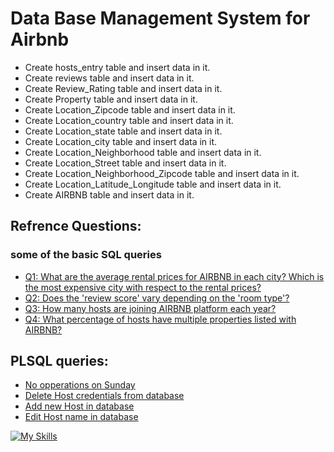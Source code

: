 # Data Base Management System for Airbnb

<ul>
<li>Create hosts_entry table and insert data in it. </li>
<li>Create reviews table and insert data in it. </li>
<li>Create Review_Rating table and insert data in it. </li>
<li>Create Property table and insert data in it. </li>
<li>Create Location_Zipcode table and insert data in it. </li>
<li>Create Location_country table and insert data in it. </li>
<li>Create Location_state table and insert data in it. </li>
<li>Create Location_city table and insert data in it. </li>
<li>Create Location_Neighborhood table and insert data in it. </li>
<li>Create Location_Street table and insert data in it. </li>
<li>Create Location_Neighborhood_Zipcode table and insert data in it. </li>
<li>Create Location_Latitude_Longitude table and insert data in it. </li>
<li>Create AIRBNB table and insert data in it. </li>
</ul>


## Refrence Questions:
### some of the basic SQL queries
- [Q1: What are the average rental prices for AIRBNB in each city? Which is the most expensive city with respect to the rental prices?](https://github.com/SKULLDRAGON099/final_dbms/blob/main/Research%20Questions/Question%201/q1.sql)
- [Q2: Does the 'review score' vary depending on the 'room type'?](https://github.com/SKULLDRAGON099/final_dbms/blob/main/Research%20Questions/Question%202/q2.sql)
- [Q3: How many hosts are joining AIRBNB platform each year?](https://github.com/SKULLDRAGON099/final_dbms/blob/main/Research%20Questions/Question%203/q3.sql)
- [Q4: What percentage of hosts have multiple properties listed with AIRBNB?](https://github.com/SKULLDRAGON099/final_dbms/blob/main/Research%20Questions/Question%204/q4.sql)



## PLSQL queries:
- [No opperations on Sunday](https://github.com/SKULLDRAGON099/final_dbms/blob/main/PLSQL/Sunday_trigger.sql)
- [Delete Host credentials from database](https://github.com/SKULLDRAGON099/final_dbms/blob/main/PLSQL/delete_procedure.sql)
- [Add new Host in database](https://github.com/SKULLDRAGON099/final_dbms/blob/main/PLSQL/insert_procedure.sql)
- [Edit Host name in database](https://github.com/SKULLDRAGON099/final_dbms/blob/main/PLSQL/trigger_change_name.sql)


[![My Skills](https://skillicons.dev/icons?i=mysql)](https://skillicons.dev)
